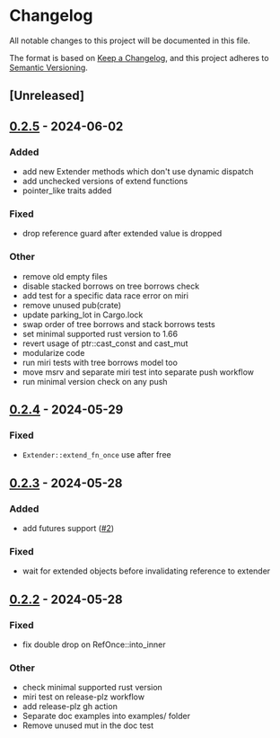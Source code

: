 # Changelog
All notable changes to this project will be documented in this file.

The format is based on [Keep a Changelog](https://keepachangelog.com/en/1.0.0/),
and this project adheres to [Semantic Versioning](https://semver.org/spec/v2.0.0.html).

## [Unreleased]

## [0.2.5](https://github.com/zetanumbers/scope-lock/compare/v0.2.4...v0.2.5) - 2024-06-02

### Added
- add new Extender methods which don't use dynamic dispatch
- add unchecked versions of extend functions
- pointer_like traits added

### Fixed
- drop reference guard after extended value is dropped

### Other
- remove old empty files
- disable stacked borrows on tree borrows check
- add test for a specific data race error on miri
- remove unused pub(crate)
- update parking_lot in Cargo.lock
- swap order of tree borrows and stack borrows tests
- set minimal supported rust version to 1.66
- revert usage of ptr::cast_const and cast_mut
- modularize code
- run miri tests with tree borrows model too
- move msrv and separate miri test into separate push workflow
- run minimal version check on any push

## [0.2.4](https://github.com/zetanumbers/scope-lock/compare/v0.2.3...v0.2.4) - 2024-05-29

### Fixed
- `Extender::extend_fn_once` use after free

## [0.2.3](https://github.com/zetanumbers/scope-lock/compare/v0.2.2...v0.2.3) - 2024-05-28

### Added
- add futures support ([#2](https://github.com/zetanumbers/scope-lock/pull/2))

### Fixed
- wait for extended objects before invalidating reference to extender

## [0.2.2](https://github.com/zetanumbers/scope-lock/compare/v0.2.1...v0.2.2) - 2024-05-28

### Fixed
- fix double drop on RefOnce::into_inner

### Other
- check minimal supported rust version
- miri test on release-plz workflow
- add release-plz gh action
- Separate doc examples into examples/ folder
- Remove unused mut in the doc test
